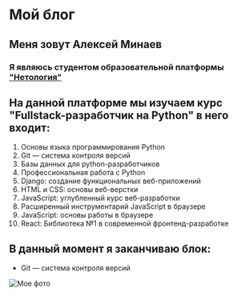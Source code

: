 # Мой блог
## Меня зовут Алексей Минаев
### Я являюсь студентом образовательной платформы ["Нетология"](https://netology.ru/)

## На данной платформе мы изучаем курс "Fullstack-разработчик на Python" в него входит:
1. Основы языка программирования Python
2. Git — система контроля версий
3. Базы данных для python-разработчиков
4. Профессиональная работа с Python
5. Django: создание функциональных веб-приложений
6. HTML и CSS: основы веб-верстки
7. JavaScript: углубленный курс веб-разработки
8. Расширенный инструментарий JavaScript в браузере
9. JavaScript: основы работы в браузере
10. React: Библиотека №1 в современной фронтенд-разработке
    
## В данный момент я заканчиваю блок:
* Git — система контроля версий

![Мое фото](https://bugaga.ru/uploads/posts/2015-08/1439381968_foto-2-v-1-5.jpg)
